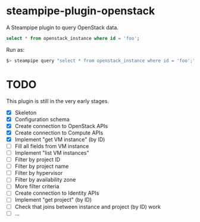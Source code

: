 # steampipe-plugin-openstack

A Steampipe plugin to query OpenStack data.

```sql
select * from openstack_instance where id = 'foo';
```

Run as:

```bash
$> steampipe query "select * from openstack_instance where id = 'foo';"
```

# TODO

This plugin is still in the very early stages.

- [x] Skeleton
- [x] Configuration schema
- [X] Create connection to OpenStack APIs
- [X] Create connection to Compute APIs
- [X] Implement "get VM instance" (by ID)
- [ ] Fill all fields from VM instance
- [ ] Implement "list VM instances"
- [ ] Filter by project ID
- [ ] Filter by project name
- [ ] Filter by hypervisor
- [ ] Filter by availability zone
- [ ] More filter criteria
- [ ] Create connection to Identity APIs
- [ ] Implement "get project" (by ID)
- [ ] Check that joins between instance and project (by ID) work
- [ ] ...

